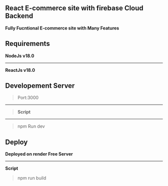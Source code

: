 ## React E-commerce site with firebase Cloud Backend

**Fully Fucntional E-commerce site with Many Features**

## Requirements

**NodeJs v18.0**

---

**ReactJs v18.0**

## Developement Server

> Port:3000

---

> **Script**

---

> npm Run dev

## Deploy

**Deployed on render Free Server**

---

**Script**

> npm run build
